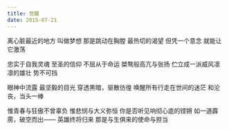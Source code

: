 ```yaml
---
title: 觉醒
date: 2015-07-21
---
```


离心脏最近的地方
叫做梦想
那是跳动在胸膛
最热切的渴望
但凭一个意念
就能让它激荡
<!--more-->
忠实于自我灵魂
至圣的信仰
不屈从于命运
桀骜般高亢与张扬
伫立成一派威风凛凛的雄壮
势不可挡

眼神中流露
最坚毅的目光
穿透黑暗，驱散彷徨
唤醒所有行走在世间的迷茫
和沦丧，当头一棒

惟青春与狂傲不曾辜负
惟悲悯与大义弥恒
你是否听见响彻心底的铿锵
如一道霹雳，破空而出——
英雄终将归来
那是与生俱来的使命与担当